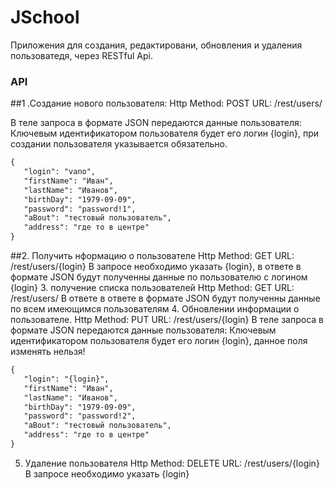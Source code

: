 # JSchool

Приложения для создания, редактировани, обновления и удаления пользоватедя, через RESTful Api.


### API
##1 .Создание нового пользователя: 
Http Method: POST
URL: /rest/users/
 
 В теле запроса в формате JSON передаются данные пользователя:
 Ключевым идентификатором пользователя будет его логин {login}, при создании пользователя указывается обязательно. 

 ```html
 {
    "login": "vano",
    "firstName": "Иван",
    "lastName": "Иванов",
    "birthDay": "1979-09-09",
    "password": "password!1",
    "aBout": "тестовый пользователь",
    "address": "где то в центре"
 }
 ```

##2. Получить нформацию о пользователе
Http Method: GET
URL: /rest/users/{login}
В запросе необходимо указать {login}, в ответе в формате JSON будут полученны данные по пользователю с логином {login}
3. получение списка пользователей
Http Method: GET
URL: /rest/users/
В ответе в ответе в формате JSON будут полученны данные по всем имеющимся пользователям
4. Обновлении информации о пользователе.
Http Method: PUT
URL: /rest/users/{login}
В теле запроса в формате JSON передаются данные пользователя:
Ключевым идентификатором пользователя будет его логин {login}, данное поля изменять нельзя! 

 ```html
 {
    "login": "{login}",
    "firstName": "Иван",
    "lastName": "Иванов",
    "birthDay": "1979-09-09",
    "password": "password!2",
    "aBout": "тестовый пользователь",
    "address": "где то в центре"
 }
 ```
5. Удаление пользователя
Http Method: DELETE
URL: /rest/users/{login}
В запросе необходимо указать {login}

